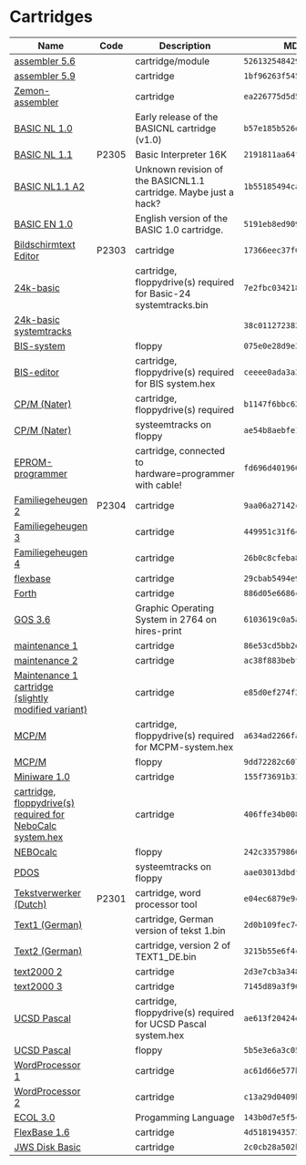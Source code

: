 # Cartridges

| Name | Code | Description | MD5 checksum |
| ---- | ---- | ----------- | ------------ |
| [assembler 5.6](assembler%205.6.bin) |  | cartridge/module | `526132548429f7c1bc275b07f5eb609d` |
| [assembler 5.9](assembler%205.9.bin) |  | cartridge | `1bf96263f5456e04f9c47d4b2e98e9b2` |
| [Zemon-assembler](Zemon%201.4.bin) |  | cartridge | `ea226775d5d5832c8e9e704fbda56eb2` |
| [BASIC NL 1.0](BASICNL1.0.bin) |  | Early release of the BASICNL cartridge (v1.0) | `b57e185b526d0b97fbc07a7e95fdbde3` |
| [BASIC NL 1.1](BASICNL1.1.bin) | P2305 | Basic Interpreter 16K | `2191811aa64f8e7f273ce0f462374728` |
| [BASIC NL1.1 A2](BASICNL1.1A2.bin) |  | Unknown revision of the BASICNL1.1 cartridge. Maybe just a hack? | `1b55185494ca8b356cbad223ed305a37` |
| [BASIC EN 1.0](BASICEN1.0.bin) |  | English version of the BASIC 1.0 cartridge. | `5191eb8ed909c44acdb0c5672d4fced1` |
| [Bildschirmtext Editor](BILDSCHIRMTEXT_DE.bin) | P2303 | cartridge | `17366eec37f0b96e718962cd903ab880` |
| [24k-basic](Basic-24.bin) |  | cartridge, floppydrive(s) required for Basic-24 systemtracks.bin | `7e2fbc0342181d9dcd6d808cb4228b18` |
| [24k-basic systemtracks](Basic-24%20systemtracks.bin) |  |  | `38c0112723820a2b73b7652d4d15c010` |
| [BIS-system](BIS%20system.bin) |  | floppy | `075e0e28d9e3e2d9855914355d8ea9a2` |
| [BIS-editor](BIS.bin) |  | cartridge, floppydrive(s) required for BIS system.hex | `ceeee0ada3a3d88adc9db635e68fadd1` |
| [CP/M (Nater)](CPM%20Nater.bin) |  | cartridge, floppydrive(s) required | `b1147f6bbc62fa1f9dcab1e6f9cdeece` |
| [CP/M (Nater)](Seeters.bin) |  | systeemtracks on floppy | `ae54b8aebfe111c29ad12f5510b5edb0` |
| [EPROM-programmer](EPROM-programmer.bin) |  | cartridge, connected to hardware=programmer with cable! | `fd696d4019605029940a7f71475e5173` |
| [Familiegeheugen 2](familiegeheugen%202.bin) | P2304 | cartridge | `9aa06a27142c9a6af5b93c6a2c98016c` |
| [Familiegeheugen 3](familiegeheugen%203.bin) |  | cartridge | `449951c31f6439f6215e593ce22fb73a` |
| [Familiegeheugen 4](familiegeheugen%204.bin) |  | cartridge | `26b0c8cfeba85c52723d4cca55198f5a` |
| [flexbase](flexbase.bin) |  | cartridge | `29cbab5494e9ca3389d7e596e678f228` |
| [Forth](Forth.bin) |  | cartridge | `886d05e6686c9775ee7261e14d711ccf` |
| [GOS 3.6](GOS%203.6.bin) |  | Graphic Operating System in 2764 on hires-print | `6103619c0a5aa016870902ca3be73a40` |
| [maintenance 1](Maintenance%201.bin) |  | cartridge | `86e53cd5bb2d9db8eca421e21c14691a` |
| [maintenance 2](Maintenance%202.bin) |  | cartridge | `ac38f883bebf919c76596c12493dabfa` |
| [Maintenance 1 cartridge (slightly modified variant)](MAINT1.bin) |  | cartridge | `e85d0ef274f24e11d7d94c94682b617b` |
| [MCP/M](MCPM.bin) |  | cartridge, floppydrive(s) required for MCPM-system.hex | `a634ad2266fad2ec0abb1186c3846bf0` |
| [MCP/M](MCPM-system.bin) |  | floppy | `9dd72282c607842617b2b4a30e6022b2` |
| [Miniware 1.0](Miniware%201.0.bin) |  | cartridge | `155f73691b33db60924b6f9d99c05570` |
| [cartridge, floppydrive(s) required for NeboCalc system.hex](NeboCalc.bin) |  | cartridge | `406ffe34b008c48f43b3eda6fbe396e3` |
| [NEBOcalc](NeboCalc%20system.bin) |  | floppy | `242c335798605cec3329ef73fdc31851` |
| [PDOS](PDOS.bin) |  | systeemtracks on floppy | `aae03013dbdfbd58c223bc0fe0a6d8e8` |
| [Tekstverwerker (Dutch)](tekst%201.bin) | P2301 | cartridge, word processor tool | `e04ec6879e9c946a1dd8b997c6d78d31` |
| [Text1 (German)](TEXT1_DE.bin) |  | cartridge, German version of tekst 1.bin | `2d0b109fec74b6502ff54a5830d23fb5` |
| [Text2 (German)](TEXT2_DE.bin) |  | cartridge, version 2 of TEXT1_DE.bin | `3215b55e6f4c9e87a699c6eb031f0fae` |
| [text2000 2](Text2000%202.bin) |  | cartridge | `2d3e7cb3a348a17b9a046e443c38dcbe` |
| [text2000 3](Text2000%203.bin) |  | cartridge | `7145d89a3f9047e90484187a9d247a0b` |
| [UCSD Pascal](UCSD%20Pascal.bin) |  | cartridge, floppydrive(s) required for UCSD Pascal system.hex | `ae613f20424e9bc20a214c67771a5000` |
| [UCSD Pascal](UCSD%20Pascal%20system.bin) |  | floppy | `5b5e3e6a3c0596ac89855b1e7108db45` |
| [WordProcessor 1](WordProcessor%201.bin) |  | cartridge | `ac61d66e577b5874d6c4281069ba25f6` |
| [WordProcessor 2](WordProcessor%202.bin) |  | cartridge | `c13a29d0409b975abd91547b23301267` |
| [ECOL 3.0](ECOL3.0.bin) |  | Progamming Language | `143b0d7e5f54ec7aa1c35f1e6ec8a4c1` |
| [FlexBase 1.6](flexbase1_6.bin) |  | cartridge | `4d5181943573bf7ab5f8cae5ccabd328` |
| [JWS Disk Basic](JWSBasic.bin) |  | cartridge | `2c0cb28a502beff4d2b402161d1a37d5` |
